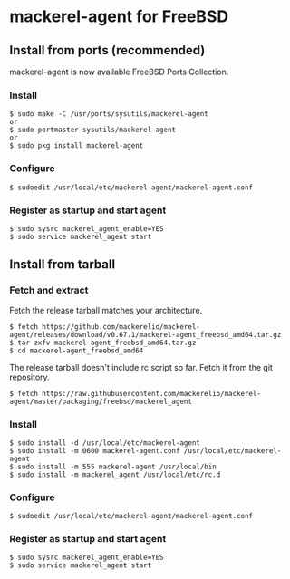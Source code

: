 mackerel-agent for FreeBSD
==========================

## Install from ports (recommended)

mackerel-agent is now available  FreeBSD Ports Collection.

### Install
```
$ sudo make -C /usr/ports/sysutils/mackerel-agent
or
$ sudo portmaster sysutils/mackerel-agent
or
$ sudo pkg install mackerel-agent
```

### Configure
```
$ sudoedit /usr/local/etc/mackerel-agent/mackerel-agent.conf
```

### Register as startup and start agent

```
$ sudo sysrc mackerel_agent_enable=YES
$ sudo service mackerel_agent start
```

## Install from tarball

### Fetch and extract

Fetch the release tarball matches your architecture.

```
$ fetch https://github.com/mackerelio/mackerel-agent/releases/download/v0.67.1/mackerel-agent_freebsd_amd64.tar.gz
$ tar zxfv mackerel-agent_freebsd_amd64.tar.gz
$ cd mackerel-agent_freebsd_amd64
```

The release tarball doesn't include rc script so far. Fetch it from the git repository.

```
$ fetch https://raw.githubusercontent.com/mackerelio/mackerel-agent/master/packaging/freebsd/mackerel_agent
```

### Install

```
$ sudo install -d /usr/local/etc/mackerel-agent
$ sudo install -m 0600 mackerel-agent.conf /usr/local/etc/mackerel-agent
$ sudo install -m 555 mackerel-agent /usr/local/bin
$ sudo install -m mackerel_agent /usr/local/etc/rc.d
```

### Configure

```
$ sudoedit /usr/local/etc/mackerel-agent/mackerel-agent.conf
```

### Register as startup and start agent

```
$ sudo sysrc mackerel_agent_enable=YES
$ sudo service mackerel_agent start
```
